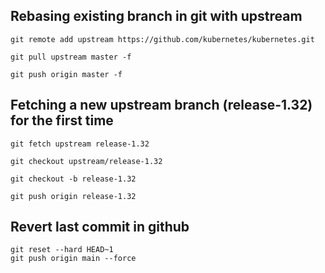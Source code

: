 ## Rebasing existing branch in git with upstream ##

```
git remote add upstream https://github.com/kubernetes/kubernetes.git

git pull upstream master -f

git push origin master -f
```


## Fetching a new upstream branch (release-1.32) for the first time ##

```
git fetch upstream release-1.32

git checkout upstream/release-1.32

git checkout -b release-1.32

git push origin release-1.32
```

## Revert last commit in github ##

```
git reset --hard HEAD~1
git push origin main --force
```

